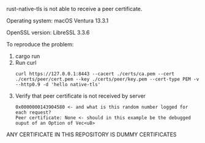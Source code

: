 rust-native-tls is not able to receive a peer certificate.

Operating system:
macOS Ventura 13.3.1

OpenSSL version:
LibreSSL 3.3.6

To reproduce the problem:

1. cargo run
2. Run curl
    ```
    curl https://127.0.0.1:8443 --cacert ./certs/ca.pem --cert ./certs/peer/cert.pem --key ./certs/peer/key.pem --cert-type PEM -v --http0.9 -d 'hello native-tls'
    ```
3. Verify that peer certificate is not received by server
    ```
    0x0000000143904580 <- and what is this random number logged for each request?
    Peer certificate: None <- should in this example be the debugged ouput of an Option of Vec<u8>
    ```

ANY CERTIFICATE IN THIS REPOSITORY IS DUMMY CERTIFICATES